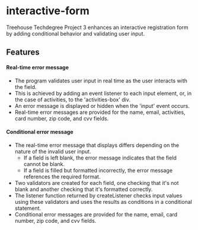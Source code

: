 # interactive-form
 Treehouse Techdegree Project 3 enhances an interactive registration form by adding conditional behavior and validating user input.

## Features

#### Real-time error message
* The program validates user input in real time as the user interacts with the field.
* This is achieved by adding an event listener to each input element, or, in the case of activities, to the 'activities-box' div.
* An error message is displayed or hidden when the 'input' event occurs.
* Real-time error messages are provided for the name, email, activities, card number, zip code, and cvv fields.

#### Conditional error message
* The real-time error message that displays differs depending on the nature of the invalid user input.
    * If a field is left blank, the error message indicates that the field cannot be blank.
    * If a field is filled but formatted incorrectly, the error message references the required format.
* Two validators are created for each field, one checking that it's not blank and another checking that it's formatted correctly.
* The listener function returned by createListener checks input values using these validators and uses the results as conditions in a conditional statement.
* Conditional error messages are provided for the name, email, card number, zip code, and cvv fields. 
